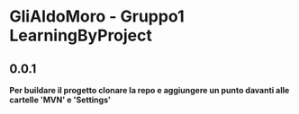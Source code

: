 # GliAldoMoro - Gruppo1 LearningByProject

## 0.0.1

**Per buildare il progetto clonare la repo e aggiungere un punto davanti alle cartelle 'MVN' e 'Settings'**
